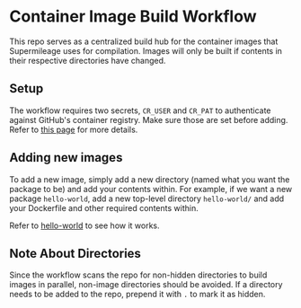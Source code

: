 # Container Image Build Workflow

This repo serves as a centralized build hub for the container images that Supermileage uses for compilation. Images will only be built if contents in their respective directories have changed.

## Setup

The workflow requires two secrets, `CR_USER` and `CR_PAT` to authenticate against GitHub's container registry. Make sure those are set before adding. Refer to [this page](https://docs.github.com/en/packages/guides/migrating-to-github-container-registry-for-docker-images#authenticating-with-the-container-registry) for more details.

## Adding new images

To add a new image, simply add a new directory (named what you want the package to be) and add your contents within. For example, if we want a new package `hello-world`, add a new top-level directory `hello-world/` and add your Dockerfile and other required contents within.

Refer to [hello-world](hello-world/) to see how it works.

## Note About Directories

Since the workflow scans the repo for non-hidden directories to build images in parallel, non-image directories should be avoided. If a directory needs to be added to the repo, prepend it with `.` to mark it as hidden.
